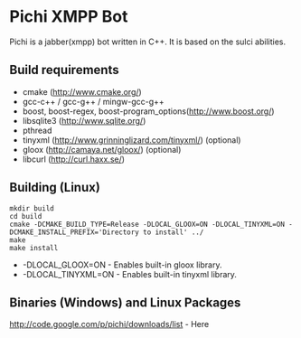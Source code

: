 Pichi XMPP Bot
==============

Pichi is a jabber(xmpp) bot written in C++. It is based on the sulci abilities.

Build requirements
------------------

* cmake (http://www.cmake.org/)
* gcc-c++ / gcc-g++ / mingw-gcc-g++
* boost, boost-regex, boost-program_options(http://www.boost.org/)
* libsqlite3 (http://www.sqlite.org/)
* pthread
* tinyxml (http://www.grinninglizard.com/tinyxml/) (optional)
* gloox (http://camaya.net/gloox/) (optional)
* libcurl (http://curl.haxx.se/)

Building (Linux)
----------------

    mkdir build
    cd build
    cmake -DCMAKE_BUILD_TYPE=Release -DLOCAL_GLOOX=ON -DLOCAL_TINYXML=ON -DCMAKE_INSTALL_PREFIX='Directory to install' ../
    make
    make install

* -DLOCAL_GLOOX=ON - Enables built-in gloox library.
* -DLOCAL_TINYXML=ON - Enables built-in tinyxml library.

Binaries (Windows) and Linux Packages
----------------
http://code.google.com/p/pichi/downloads/list - Here

